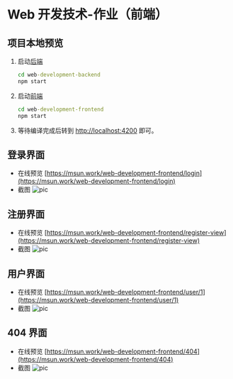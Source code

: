 # Web 开发技术-作业（前端）

## 项目本地预览

1. 启动[后端](https://github.com/Marshall-Sun/web-development-backend)

    ```cmd
    cd web-development-backend
    npm start
    ```

2. 启动[前端](https://github.com/Marshall-Sun/web-development-frontend)

    ```cmd
    cd web-development-frontend
    npm start
    ```

3. 等待编译完成后转到 [http://localhost:4200](http://localhost:4200) 即可。

## 登录界面

- 在线预览 [https://msun.work/web-development-frontend/login](https://msun.work/web-development-frontend/login)
- 截图 ![pic](https://cdn.jsdelivr.net/gh/marshall-sun/web-development-frontend/src/assets/login.png)

## 注册界面

- 在线预览 [https://msun.work/web-development-frontend/register-view](https://msun.work/web-development-frontend/register-view)
- 截图 ![pic](https://cdn.jsdelivr.net/gh/marshall-sun/web-development-frontend/src/assets/register.png)

## 用户界面

- 在线预览 [https://msun.work/web-development-frontend/user/1](https://msun.work/web-development-frontend/user/1)
- 截图 ![pic](https://cdn.jsdelivr.net/gh/marshall-sun/web-development-frontend/src/assets/user-detail.png)

## 404 界面

- 在线预览 [https://msun.work/web-development-frontend/404](https://msun.work/web-development-frontend/404)
- 截图 ![pic](https://cdn.jsdelivr.net/gh/marshall-sun/web-development-frontend/src/assets/404.png)
